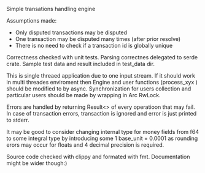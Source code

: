 Simple transations handling engine

Assumptions made:
- Only disputed transactions may be disputed
- One transaction may be disputed many times (after prior resolve)
- There is no need to check if a transaction id is globally unique


Correctness checked with unit tests.
Parsing correctnes delegated to serde crate.
Sample test data and result included in test_data dir.

This is single threaed application due to one input stream.
If it should work in multi threades enviroment then Engine and user functions (process_xyx ) should be modified to by async. Synchronization for users collection and particular users should be made by wrapping in Arc RwLock.

Errors are handled by returning Result<> of every operatioon that may fail. In case of transaction errors, transaction is ignored and error is just printed to stderr.

It may be good to consider changing internal type for money fields from f64 to some integral type by introducing some 1 base_unit = 0.0001 as rounding erors may occur for floats and 4 decimal precision is required.

Source code checked with clippy and formated with fmt.
Documentation might be wider though:)